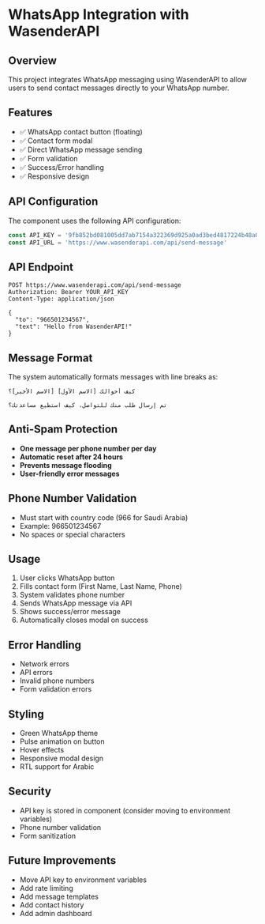 # WhatsApp Integration with WasenderAPI

## Overview
This project integrates WhatsApp messaging using WasenderAPI to allow users to send contact messages directly to your WhatsApp number.

## Features
- ✅ WhatsApp contact button (floating)
- ✅ Contact form modal
- ✅ Direct WhatsApp message sending
- ✅ Form validation
- ✅ Success/Error handling
- ✅ Responsive design

## API Configuration
The component uses the following API configuration:

```javascript
const API_KEY = '9fb852bd081005dd7ab7154a322369d925a0ad3bed4817224b48a01de7d767e5'
const API_URL = 'https://www.wasenderapi.com/api/send-message'
```

## API Endpoint
```
POST https://www.wasenderapi.com/api/send-message
Authorization: Bearer YOUR_API_KEY
Content-Type: application/json

{
  "to": "966501234567",
  "text": "Hello from WasenderAPI!"
}
```

## Message Format
The system automatically formats messages with line breaks as:
```
كيف أحوالك [الاسم الأول] [الاسم الأخير]؟

تم إرسال طلب منك للتواصل، كيف استطيع مساعدتك؟
```

## Anti-Spam Protection
- **One message per phone number per day**
- **Automatic reset after 24 hours**
- **Prevents message flooding**
- **User-friendly error messages**

## Phone Number Validation
- Must start with country code (966 for Saudi Arabia)
- Example: 966501234567
- No spaces or special characters

## Usage
1. User clicks WhatsApp button
2. Fills contact form (First Name, Last Name, Phone)
3. System validates phone number
4. Sends WhatsApp message via API
5. Shows success/error message
6. Automatically closes modal on success

## Error Handling
- Network errors
- API errors
- Invalid phone numbers
- Form validation errors

## Styling
- Green WhatsApp theme
- Pulse animation on button
- Hover effects
- Responsive modal design
- RTL support for Arabic

## Security
- API key is stored in component (consider moving to environment variables)
- Phone number validation
- Form sanitization

## Future Improvements
- Move API key to environment variables
- Add rate limiting
- Add message templates
- Add contact history
- Add admin dashboard
